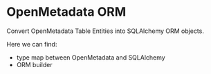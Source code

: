 # OpenMetadata ORM

Convert OpenMetadata Table Entities into SQLAlchemy ORM objects.

Here we can find:
- type map between OpenMetadata and SQLAlchemy
- ORM builder
